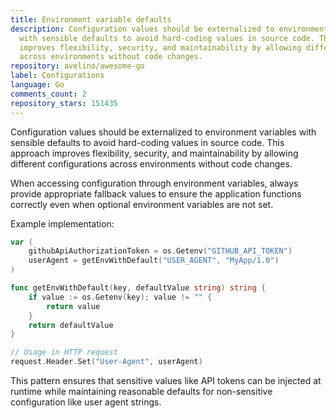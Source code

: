 ```yaml
---
title: Environment variable defaults
description: Configuration values should be externalized to environment variables
  with sensible defaults to avoid hard-coding values in source code. This approach
  improves flexibility, security, and maintainability by allowing different configurations
  across environments without code changes.
repository: avelino/awesome-go
label: Configurations
language: Go
comments_count: 2
repository_stars: 151435
---
```


Configuration values should be externalized to environment variables with sensible defaults to avoid hard-coding values in source code. This approach improves flexibility, security, and maintainability by allowing different configurations across environments without code changes.

When accessing configuration through environment variables, always provide appropriate fallback values to ensure the application functions correctly even when optional environment variables are not set.

Example implementation:
```go
var (
    githubApiAuthorizationToken = os.Getenv("GITHUB_API_TOKEN")
    userAgent = getEnvWithDefault("USER_AGENT", "MyApp/1.0")
)

func getEnvWithDefault(key, defaultValue string) string {
    if value := os.Getenv(key); value != "" {
        return value
    }
    return defaultValue
}

// Usage in HTTP request
request.Header.Set("User-Agent", userAgent)
```

This pattern ensures that sensitive values like API tokens can be injected at runtime while maintaining reasonable defaults for non-sensitive configuration like user agent strings.